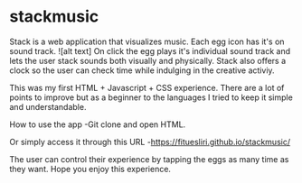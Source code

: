 # stackmusic
Stack is a web application that visualizes music.
Each egg icon has it's on sound track. 
![alt text]
On click the egg plays it's individual sound track and lets the user stack sounds both visually and physically.
Stack also offers a clock so the user can check time while indulging in the creative activiy.

This was my first HTML + Javascript + CSS experience.
There are a lot of points to improve but as a beginner to the languages I tried to keep it simple and understandable.

How to use the app
-Git clone and open HTML.

Or simply access it through this URL
-https://fituesliri.github.io/stackmusic/

The user can control their experience by tapping the eggs as many time as they want.
Hope you enjoy this experience. 
